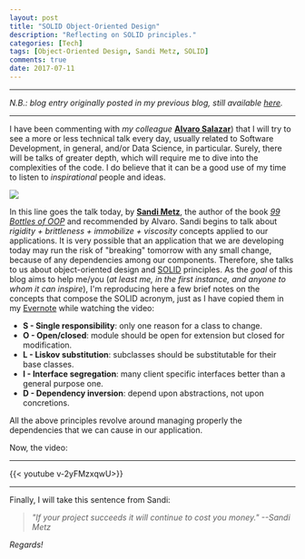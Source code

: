 ```yaml
---
layout: post
title: "SOLID Object-Oriented Design"
description: "Reflecting on SOLID principles."
categories: [Tech]
tags: [Object-Oriented Design, Sandi Metz, SOLID]
comments: true
date: 2017-07-11
---
```


***
_N.B.: blog entry originally posted in my previous blog, still available [here](https://estraviz.github.io/estraviz2017/software%20design/SOLID-OO-Design/)._
***

I have been commenting with _my colleague_ [**Alvaro Salazar**](https://twitter.com/xala3pa)) that I will try to see a more or less technical talk every day, usually related to Software Development, in general, and/or Data Science, in particular. Surely, there will be talks of greater depth, which will require me to dive into the complexities of the code. I do believe that it can be a good use of my time to listen to _inspirational_ people and ideas.

![](/images/99-bottles-of-oop.png)

In this line goes the talk today, by [**Sandi Metz**](https://www.sandimetz.com/), the author of the book [_99 Bottles of OOP_](https://www.sandimetz.com/99bottles) and recommended by Alvaro. Sandi begins to talk about _rigidity + brittleness + immobilize + viscosity_ concepts applied to our applications. It is very possible that an application that we are developing today may run the risk of "breaking" tomorrow with any small change, because of any dependencies among our components. Therefore, she talks to us about object-oriented design and [SOLID](http://butunclebob.com/ArticleS.UncleBob.PrinciplesOfOod) principles. As the _goal_ of this blog aims to help me/you (_at least me, in the first instance, and anyone to whom it can inspire_), I'm reproducing here a few brief notes on the concepts that compose the SOLID acronym, just as I have copied them in my [Evernote](https://www.evernote.com/) while watching the video:

- **S - Single responsibility**: only one reason for a class to change.
- **O - Open/closed**: module should be open for extension but closed for modification.
- **L - Liskov substitution**: subclasses should be substitutable for their base classes.
- **I - Interface segregation**: many client specific interfaces better than a general purpose one.
- **D - Dependency inversion**: depend upon abstractions, not upon concretions.

All the above principles revolve around managing properly the dependencies that we can cause in our application.

Now, the video:

***
{{< youtube v-2yFMzxqwU>}}
***

Finally, I will take this sentence from Sandi:

>_"If your project succeeds it will continue to cost you money." --Sandi Metz_

_Regards!_
